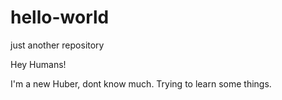 # hello-world
just another repository

Hey Humans!

I'm a new Huber, dont know much. 
Trying to learn some things.
